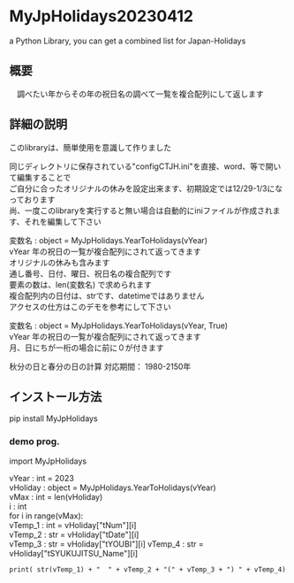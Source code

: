 # MyJpHolidays20230412
a Python Library, you can get a combined list for Japan-Holidays


## 概要
　調べたい年からその年の祝日名の調べて一覧を複合配列にして返します<br>
 
##  詳細の説明<br>
このlibraryは、簡単使用を意識して作りました  

同じディレクトリに保存されている"configCTJH.ini"を直接、word、等で開いて編集することで  
ご自分に合ったオリジナルの休みを設定出来ます、初期設定では12/29-1/3になっております  
尚、一度このlibraryを実行すると無い場合は自動的にiniファイルが作成されます、それを編集して下さい  
 
 変数名 : object = MyJpHolidays.YearToHolidays(vYear)  
       vYear 年の祝日の一覧が複合配列にされて返ってきます  
       オリジナルの休みも含みます  
       通し番号、日付、曜日、祝日名の複合配列です  
       要素の数は、len(変数名) で求められます  
       複合配列内の日付は、strです、datetimeではありません  
       アクセスの仕方はこのデモを参考にして下さい  

変数名 : object = MyJpHolidays.YearToHolidays(vYear, True)  
       vYear 年の祝日の一覧が複合配列にされて返ってきます  
       月、日にちが一桁の場合に前に０が付きます  

秋分の日と春分の日の計算    対応期間： 1980-2150年<br>

## インストール方法  
pip install MyJpHolidays  

### demo prog.<br>

import MyJpHolidays

vYear : int = 2023  
vHoliday : object = MyJpHolidays.YearToHolidays(vYear)  
vMax : int = len(vHoliday)  
i : int  
for i in range(vMax):  
    vTemp_1 : int = vHoliday["tNum"][i]  
    vTemp_2 : str = vHoliday["tDate"][i]  
    vTemp_3 : str = vHoliday["tYOUBI"][i]
    vTemp_4 : str = vHoliday["tSYUKUJITSU_Name"][i]

    print( str(vTemp_1) + "  " + vTemp_2 + "(" + vTemp_3 + ") " + vTemp_4)
    
    
